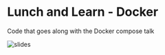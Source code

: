 # Lunch and Learn - Docker

Code that goes along with the Docker compose talk

![slides](https://github.com/peterjgrainger/lunch-and-learn/blob/master/download.gif?raw=true)
